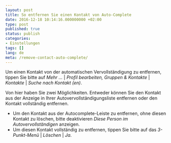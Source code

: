 ```yaml
---
layout: post
title: So entfernen Sie einen Kontakt von Auto-Complete
date: 2016-12-18 10:14:16.000000000 +02:00
type: post
published: true
status: publish
categories:
- Einstellungen
tags: []
lang: de
meta: /remove-contact-auto-complete/
---
```


Um einen Kontakt von der automatischen Vervollständigung zu entfernen, tippen Sie bitte auf *Mehr ...* \| *Profil bearbeiten, Gruppen &amp; Kontakte* \| *Kontakte* \| *Suche nach Kontakt (en)*.

Von hier haben Sie zwei Möglichkeiten. Entweder können Sie den Kontakt aus der Anzeige in Ihrer Autovervollständigungsliste entfernen oder den Kontakt vollständig entfernen.

* Um den Kontakt aus der Autocomplete-Leiste zu entfernen, ohne diesen Kontakt zu löschen, bitte deaktivieren *Diese Person im Autovervollständigen* anzeigen.
* Um diesen Kontakt vollständig zu entfernen, tippen Sie bitte auf das *3-Punkt-Menü* \| *Löschen* \| *Ja*.
